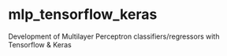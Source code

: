 # mlp_tensorflow_keras
Development of Multilayer Perceptron classifiers/regressors with Tensorflow &amp; Keras

